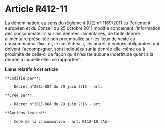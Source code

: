 # Article R412-11

La dénomination, au sens du règlement (UE) n° 1169/2011 du Parlement européen et du Conseil du 25 octobre 2011 modifié
concernant l'information des consommateurs sur les denrées alimentaires, de toute denrée alimentaire présentée non
préemballée sur les lieux de vente au consommateur final, et, le cas échéant, les autres mentions obligatoires qui doivent
l'accompagner, sont indiquées sur la denrée elle-même ou à proximité de celle-ci de façon qu'il n'existe aucune incertitude
quant à la denrée à laquelle elles se rapportent.

**Liens relatifs à cet article**

	**Codifié par**:

	  - Décret n°2016-884 du 29 juin 2016 - art.

	**Créé par**:

	  - Décret n°2016-884 du 29 juin 2016 - art.

	**Anciens textes**:

	  - Code de la consommation - art. R112-10 (Ab)

